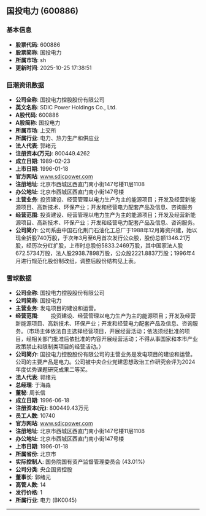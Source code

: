 ## 国投电力 (600886)

### 基本信息

- **股票代码**: 600886
- **股票简称**: 国投电力
- **所属市场**: sh
- **更新时间**: 2025-10-25 17:38:51

### 巨潮资讯数据

- **公司全称**: 国投电力控股股份有限公司
- **英文名称**: SDIC Power Holdings Co., Ltd.
- **A股代码**: 600886
- **A股简称**: 国投电力
- **所属市场**: 上交所
- **所属行业**: 电力、热力生产和供应业
- **法人代表**: 郭绪元
- **注册资本(万元)**: 800449.4262
- **成立日期**: 1989-02-23
- **上市日期**: 1996-01-18
- **官方网站**: www.sdicpower.com
- **注册地址**: 北京市西城区西直门南小街147号楼11层1108
- **办公地址**: 北京市西城区西直门南小街147号楼
- **主营业务**: 投资建设、经营管理以电力生产为主的能源项目；开发及经营新能源项目、高新技术、环保产业；开发和经营电力配套产品及信息、咨询服务
- **经营范围**: 投资建设、经营管理以电力生产为主的能源项目；开发及经营新能源项目、高新技术、环保产业；开发和经营电力配套产品及信息、咨询服务。
- **公司简介**: 公司系由中国石化荆门石油化工总厂于1988年12月筹资兴建，始以现金折股740万股，于次年3月至6月首次发行公众股，股份总额1346.21万股，经历次分红扩股，上市时总股份5833.2469万股，其中国家法人股672.5734万股，法人股2938.7898万股，公众股2221.8837万股；1996年4月进行规范化股份制改组，调整后股份结构见上表。

### 雪球数据

- **公司全称**: 国投电力控股股份有限公司
- **公司简称**: 国投电力
- **主营业务**: 发电项目的建设和运营。
- **经营范围**: 　　投资建设、经营管理以电力生产为主的能源项目；开发及经营新能源项目、高新技术、环保产业；开发和经营电力配套产品及信息、咨询服务。（市场主体依法自主选择经营项目，开展经营活动；依法须经批准的项目，经相关部门批准后依批准的内容开展经营活动；不得从事国家和本市产业政策禁止和限制类项目的经营活动。）
- **公司简介**: 国投电力控股股份有限公司的主营业务是发电项目的建设和运营。公司的主要产品是电力。公司被中央企业党建思想政治工作研究会评为2024年度优秀课题研究成果二等奖。
- **法人代表**: 郭绪元
- **总经理**: 于海淼
- **董秘**: 周长信
- **成立日期**: 1996-06-18
- **注册资本(元)**: 800449.43万元
- **员工人数**: 10740
- **官方网站**: www.sdicpower.com
- **注册地址**: 北京市西城区西直门南小街147号楼11层1108
- **办公地址**: 北京市西城区西直门南小街147号楼
- **上市日期**: 1996-01-18
- **所属省份**: 北京市
- **实际控制人**: 国务院国有资产监督管理委员会 (43.01%)
- **公司分类**: 央企国资控股
- **董事长**: 郭绪元
- **高管人数**: 14
- **发行价格**: 1
- **所属行业**: 电力 (BK0045)

---
